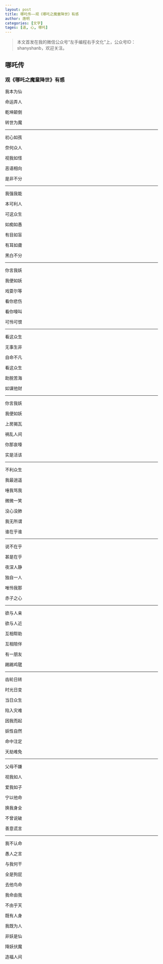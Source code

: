 ```yaml
---
layout: post
title: 哪吒传——观《哪吒之魔童降世》有感
author: 唐明
categories: [文字]
tages: [道, 心, 哪吒]
---
```

>本文首发在我的微信公众号“左手编程右手文化”上，公众号ID：shanyshanb，欢迎关注。

## 哪吒传
### 观《哪吒之魔童降世》有感

我本为仙

命运弄人

乾坤颠倒

转世为魔

---

初心如孩

奈何众人

视我如怪

<!--以上为摘要内容-->

恶语相向

是非不分

---

我强我能

本可利人

可这众生

如痴如愚

有目如盲

有耳如聋

黑白不分

---

你言我妖

我便如妖

戏耍尔等

看你悲伤

看你嚎叫

可怜可恨

---

看这众生

无事生非

自命不凡

看这众生

助脱苦海

如谋他财

---

你言我妖

我便如妖

上房揭瓦

祸乱人间

你那哀嚎

实是活该

---

不利众生

我最逍遥

唾我骂我

微微一笑

没心没肺

我无所谓

谁在乎谁

---

说不在乎

甚是在乎

夜深人静

独自一人

唯怜我那

赤子之心

---

欲与人亲

欲与人近

互相帮助

互相陪伴

有一朋友

踢踢鸡毽

---

齿轮日转

时光日变

当日众生

陷入灾难

因我而起

妖性自然

命中注定

天劫难免

---

父母不嫌

视我如人

爱我如子

宁以他命

换我身全

不曾说破

善意谎言

---

我不认命

愚人之言

与我何干

全是狗屁

去他鸟命

我命由我

不由乎天

既有人身

我既为人

非妖是仙

降妖伏魔

造福人间